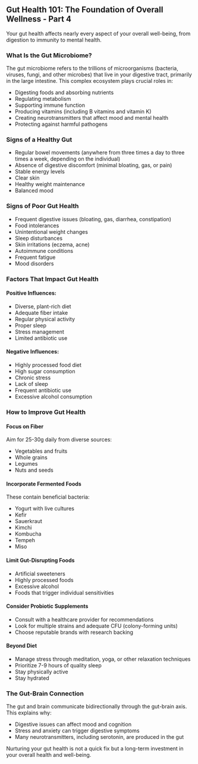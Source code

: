 ## Gut Health 101: The Foundation of Overall Wellness - Part 4

Your gut health affects nearly every aspect of your overall well-being, from digestion to immunity to mental health.

### What Is the Gut Microbiome?

The gut microbiome refers to the trillions of microorganisms (bacteria, viruses, fungi, and other microbes) that live in your digestive tract, primarily in the large intestine. This complex ecosystem plays crucial roles in:

* Digesting foods and absorbing nutrients
* Regulating metabolism
* Supporting immune function
* Producing vitamins (including B vitamins and vitamin K)
* Creating neurotransmitters that affect mood and mental health
* Protecting against harmful pathogens

### Signs of a Healthy Gut

* Regular bowel movements (anywhere from three times a day to three times a week, depending on the individual)
* Absence of digestive discomfort (minimal bloating, gas, or pain)
* Stable energy levels
* Clear skin
* Healthy weight maintenance
* Balanced mood

### Signs of Poor Gut Health

* Frequent digestive issues (bloating, gas, diarrhea, constipation)
* Food intolerances
* Unintentional weight changes
* Sleep disturbances
* Skin irritations (eczema, acne)
* Autoimmune conditions
* Frequent fatigue
* Mood disorders

### Factors That Impact Gut Health

#### Positive Influences:
* Diverse, plant-rich diet
* Adequate fiber intake
* Regular physical activity
* Proper sleep
* Stress management
* Limited antibiotic use

#### Negative Influences:
* Highly processed food diet
* High sugar consumption
* Chronic stress
* Lack of sleep
* Frequent antibiotic use
* Excessive alcohol consumption

### How to Improve Gut Health

#### Focus on Fiber
Aim for 25-30g daily from diverse sources:
* Vegetables and fruits
* Whole grains
* Legumes
* Nuts and seeds

#### Incorporate Fermented Foods
These contain beneficial bacteria:
* Yogurt with live cultures
* Kefir
* Sauerkraut
* Kimchi
* Kombucha
* Tempeh
* Miso

#### Limit Gut-Disrupting Foods
* Artificial sweeteners
* Highly processed foods
* Excessive alcohol
* Foods that trigger individual sensitivities

#### Consider Probiotic Supplements
* Consult with a healthcare provider for recommendations
* Look for multiple strains and adequate CFU (colony-forming units)
* Choose reputable brands with research backing

#### Beyond Diet
* Manage stress through meditation, yoga, or other relaxation techniques
* Prioritize 7-9 hours of quality sleep
* Stay physically active
* Stay hydrated

### The Gut-Brain Connection

The gut and brain communicate bidirectionally through the gut-brain axis. This explains why:
* Digestive issues can affect mood and cognition
* Stress and anxiety can trigger digestive symptoms
* Many neurotransmitters, including serotonin, are produced in the gut

Nurturing your gut health is not a quick fix but a long-term investment in your overall health and well-being.